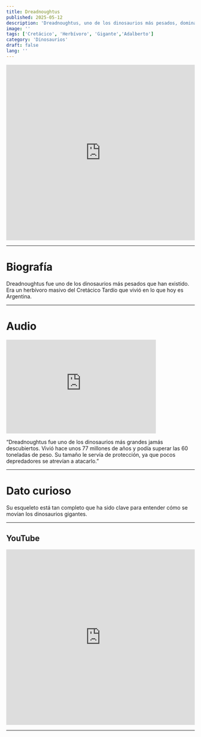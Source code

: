 ```yaml
---
title: Dreadnoughtus
published: 2025-05-12
description: 'Dreadnoughtus, uno de los dinosaurios más pesados, dominaba el Cretácico Tardío con su tamaño imponente.'
image: ''
tags: ['Cretácico', 'Herbívoro', 'Gigante','Adalberto']
category: 'Dinosaurios'
draft: false 
lang: ''
---
```

<iframe width="100%" height="468" src="https://drive.google.com/file/d/1vq4MZ8lCbKV3Lk9fjkIw4NqxWEJodP7q/preview" frameborder="0" allowfullscreen></iframe>

---

# Biografía

Dreadnoughtus fue uno de los dinosaurios más pesados que han existido. Era un herbívoro masivo del Cretácico Tardío que vivió en lo que hoy es Argentina.

---

# Audio

<iframe width="400" height="250" src="https://drive.google.com/file/d/1B8DpwARAWj8nNOKHTqhiGQTfyW8Wl2FJ/preview" frameborder="0" allowfullscreen></iframe>


“Dreadnoughtus fue uno de los dinosaurios más grandes jamás descubiertos. Vivió hace unos 77 millones de años y podía superar las 60 toneladas de peso. Su tamaño le servía de protección, ya que pocos depredadores se atrevían a atacarlo.”

---

# Dato curioso
Su esqueleto está tan completo que ha sido clave para entender cómo se movían los dinosaurios gigantes.

---
## YouTube

<iframe width="100%" height="468" src="https://www.youtube.com/embed/3feHFcnr70E" title="YouTube video player" frameborder="0" allow="accelerometer; autoplay; clipboard-write; encrypted-media; gyroscope; picture-in-picture; web-share" allowfullscreen></iframe>

---